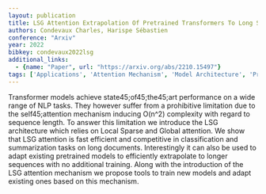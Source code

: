 ```yaml
---
layout: publication
title: LSG Attention Extrapolation Of Pretrained Transformers To Long Sequences
authors: Condevaux Charles, Harispe Sébastien
conference: "Arxiv"
year: 2022
bibkey: condevaux2022lsg
additional_links:
  - {name: "Paper", url: "https://arxiv.org/abs/2210.15497"}
tags: ['Applications', 'Attention Mechanism', 'Model Architecture', 'Pretraining Methods', 'Tools', 'Training Techniques', 'Transformer']
---
```

Transformer models achieve state45;of45;the45;art performance on a wide range of NLP tasks. They however suffer from a prohibitive limitation due to the self45;attention mechanism inducing O(n^2) complexity with regard to sequence length. To answer this limitation we introduce the LSG architecture which relies on Local Sparse and Global attention. We show that LSG attention is fast efficient and competitive in classification and summarization tasks on long documents. Interestingly it can also be used to adapt existing pretrained models to efficiently extrapolate to longer sequences with no additional training. Along with the introduction of the LSG attention mechanism we propose tools to train new models and adapt existing ones based on this mechanism.
